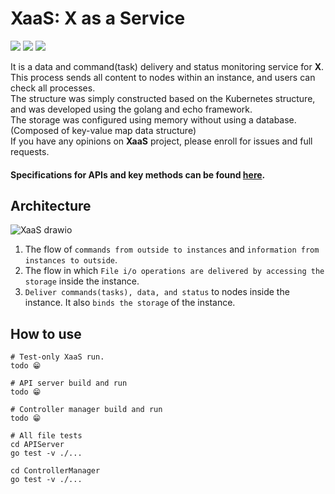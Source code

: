 # XaaS: X as a Service

<div align="left">
  <img src="https://img.shields.io/badge/Go-1.17-00ADD8?logo=Go"> 
  <img src="https://img.shields.io/badge/Docker-20.10.7-2496ED?logo=Docker">
  <img src="https://img.shields.io/badge/Echo-3.3.10-ffffff?logo=Echo">
</div>

It is a data and command(task) delivery and status monitoring service for **X**.  
This process sends all content to nodes within an instance, and users can check all processes.  
The structure was simply constructed based on the Kubernetes structure, and was developed using the golang and echo framework.  
The storage was configured using memory without using a database. (Composed of key-value map data structure)  
If you have any opinions on **XaaS** project, please enroll for issues and full requests.  
#### Specifications for APIs and key methods can be found [here](https://github.com/Dev-Beom/XaaS/wiki).

## Architecture
![XaaS drawio](https://user-images.githubusercontent.com/66074802/148428900-aa5c780a-222e-4d99-9da3-e2fce1fed47d.png)  
1. The flow of `commands from outside to instances` and `information from instances to outside`.  
2. The flow in which `File i/o operations are delivered by accessing the storage` inside the instance.  
3. `Deliver commands(tasks), data, and status` to nodes inside the instance. It also `binds the storage` of the instance.  

## How to use
```shell
# Test-only XaaS run.
todo 😁

# API server build and run
todo 😁

# Controller manager build and run
todo 😁

# All file tests
cd APIServer
go test -v ./...

cd ControllerManager
go test -v ./... 
```
